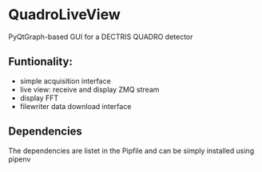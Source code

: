 # QuadroLiveView
PyQtGraph-based GUI for a DECTRIS QUADRO detector

## Funtionality:
* simple acquisition interface
* live view: receive and display ZMQ stream
* display FFT
* filewriter data download interface

## Dependencies
The dependencies are listet in the Pipfile and can be simply installed using pipenv
